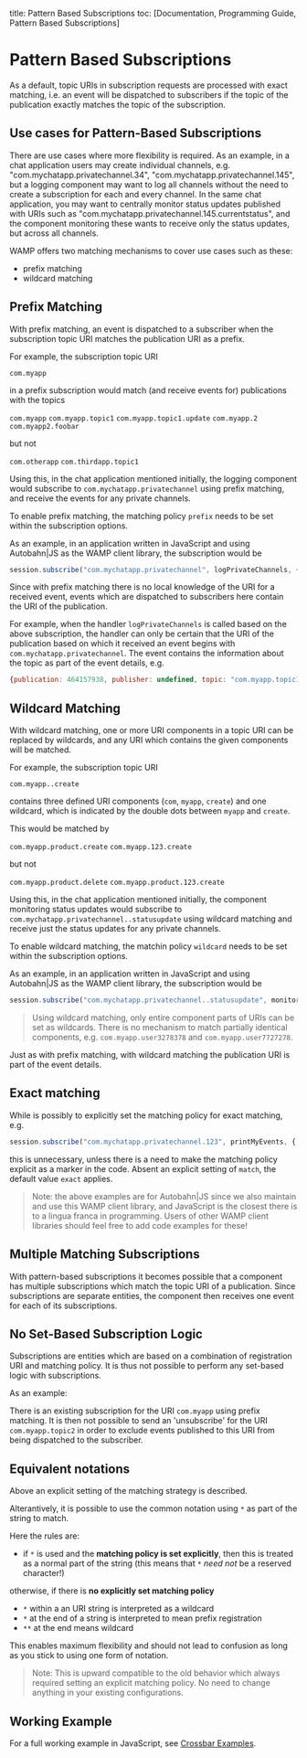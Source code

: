 title: Pattern Based Subscriptions
toc: [Documentation, Programming Guide, Pattern Based Subscriptions]

# Pattern Based Subscriptions

As a default, topic URIs in subscription requests are processed with exact matching, i.e. an event will be dispatched to subscribers if the topic of the publication exactly matches the topic of the subscription.

## Use cases for Pattern-Based Subscriptions

There are use cases where more flexibility is required. As an example, in a chat application users may create individual channels, e.g. "com.mychatapp.privatechannel.34", "com.mychatapp.privatechannel.145", but a logging component may want to log all channels without the need to create a subscription for each and every channel. In the same chat application, you may want to centrally monitor status updates published with URIs such as "com.mychatapp.privatechannel.145.currentstatus", and the component monitoring these wants to receive only the status updates, but across all channels.

WAMP offers two matching mechanisms to cover use cases such as these:

* prefix matching
* wildcard matching

## Prefix Matching

With prefix matching, an event is dispatched to a subscriber when the subscription topic URI matches the publication URI as a prefix.

For example, the subscription topic URI

`com.myapp`

in a prefix subscription would match (and receive events for) publications with the topics

`com.myapp`
`com.myapp.topic1`
`com.myapp.topic1.update`
`com.myapp.2`
`com.myapp2.foobar`

but not

`com.otherapp`
`com.thirdapp.topic1`

Using this, in the chat application mentioned initially, the logging component would subscribe to `com.mychatapp.privatechannel` using prefix matching, and receive the events for any private channels.

To enable prefix matching, the matching policy `prefix` needs to be set within the subscription options.

As an example, in an application written in JavaScript and using Autobahn|JS as the WAMP client library, the subscription would be

```javascript
session.subscribe("com.mychatapp.privatechannel", logPrivateChannels, { match: "prefix" });
```

Since with prefix matching there is no local knowledge of the URI for a received event, events which are dispatched to subscribers here contain the URI of the publication.

For example, when the handler `logPrivateChannels` is called based on the above subscription, the handler can only be certain that the URI of the publication based on which it received an event begins with `com.mychatapp.privatechannel`. The event contains the information about the topic as part of the event details, e.g.

```javascript
{publication: 464157938, publisher: undefined, topic: "com.myapp.topic1"}
```

## Wildcard Matching

With wildcard matching, one or more URI components in a topic URI can be replaced by wildcards, and any URI which contains the given components will be matched.

For example, the subscription topic URI

`com.myapp..create`

contains three defined URI components (`com`, `myapp`, `create`) and one wildcard, which is indicated by the double dots between `myapp` and `create`.

This would be matched by

`com.myapp.product.create`
`com.myapp.123.create`

but not

`com.myapp.product.delete`
`com.myapp.product.123.create`

Using this, in the chat application mentioned initially, the component monitoring status updates would subscribe to `com.mychatapp.privatechannel..statusupdate` using wildcard matching and receive just the status updates for any private channels.

To enable wildcard matching, the matchin policy `wildcard` needs to be set within the subscription options.

As an example, in an application written in JavaScript and using Autobahn|JS as the WAMP client library, the subscription would be

```javascript
session.subscribe("com.mychatapp.privatechannel..statusupdate", monitorStatusUpdates, { match: "wildcard" });
```

> Using wildcard matching, only entire component parts of URIs can be set as wildcards. There is no mechanism to match partially identical components, e.g. `com.myapp.user3278378` and `com.myapp.user7727278`.


Just as with prefix matching, with wildcard matching the publication URI is part of the event details.

## Exact matching

While is possibly to explicitly set the matching policy for exact matching, e.g.

```javascript
session.subscribe("com.mychatapp.privatechannel.123", printMyEvents, { match: "exact" });
```

this is unnecessary, unless there is a need to make the matching policy explicit as a marker in the code. Absent an explicit setting of `match`, the default value `exact` applies.


> Note: the above examples are for Autobahn|JS since we also maintain and use this WAMP client library, and JavaScript is the closest there is to a lingua franca in programming. Users of other WAMP client libraries should feel free to add code examples for these!

## Multiple Matching Subscriptions

With pattern-based subscriptions it becomes possible that a component has multiple subscriptions which match the topic URI of a publication. Since subscriptions are separate entities, the component then receives one event for each of its subscriptions.

## No Set-Based Subscription Logic

Subscriptions are entities which are based on a combination of registration URI and matching policy. It is thus not possible to perform any set-based logic with subscriptions.

As an example:

There is an existing subscription for the URI `com.myapp` using prefix matching. It is then not possible to send an 'unsubscribe' for the URI `com.myapp.topic2` in order to exclude events published to this URI from being dispatched to the subscriber.

## Equivalent notations

Above an explicit setting of the matching strategy is described.

Alterantively, it is possible to use the common notation using `*` as part of the string to match.

Here the rules are:

* if `*` is used and the **matching policy is set explicitly**, then this is treated as a normal part of the string (this means that `*` *need not* be a reserved character!)

otherwise, if there is **no explicitly set matching policy**

* `*` within a an URI string is interpreted as a wildcard
* `*` at the end of a string is interpreted to mean prefix registration
* `**` at the end means wildcard

This enables maximum flexibility and should not lead to confusion as long as you stick to using one form of notation.

> Note: This is upward compatible to the old behavior which always required setting an explicit matching policy. No need to change anything in your existing configurations.

## Working Example

For a full working example in JavaScript, see [Crossbar Examples](https://github.com/crossbario/crossbarexamples/tree/master/patternsubs).
